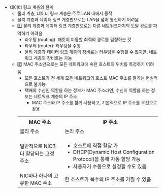 - 데이터 링크 계층의 한계
  - 물리 계층, 데이터 링크 계층은 주로 LAN 내에서 동작
  - 물리 계층과 데이터 링크 계층만으로는 LAN을 넘어 통신하기 어려움
  - 1️⃣ 물리 계층과 데이터 링크 계층만으로는 다른 네트워크까지의 도달 경로를 파악하기 어려움
    - 라우팅 (routing): 패킷이 이동할 최적의 경로를 결정하는 것
    - 라우터 (router): 라우팅을 수행
    - 물리 계층과 데이터 링크 계층의 장비로는 라우팅을 수행할 수 없지만, 네트워크 계층의 장비로는 가능
  - 2️⃣ MAC 주소만으로는 모든 네트워크에 속한 호스트의 위치를 특정하기 어려움
    - 모든 호스트가 전 세계 모든 네트워크의 호스트 MAC 주소를 알기는 현실적으로 불가능
    - 택배의 수신인 역할을 하는 정보가 MAC 주소라면, 수신지 역할을 하는 정보는 네트워크 계층의 IP 주소
      - MAC 주소와 IP 주소를 함께 사용하고, 기본적으로 IP 주소를 우선으로 활용
    <table>
      <tr>
        <th>MAC 주소</th>
        <th>IP 주소</th>
      </tr>
      <tr>
        <td>물리 주소</td>
        <td>논리 주소</td>
      </tr>
      <tr>
        <td>일반적으로 NIC마다 할당되는 고정 주소</td>
        <td>
          <ul>
            <li>호스트에 직접 할당 가</li>
            <li>DHCP(Dynamic Host Configuration Protocol)을 통해 자동 할당 가능</li>
            <li>사용자가 수동으로 설정할 수도 있음</li>
          </ul>
        </td>
      </tr>
      <tr>
        <td>NIC마다 하나의 고유한 MAC 주소</td>
        <td>한 호스트가 복수의 IP 주소를 가질 수 있음</td>
      </tr>
    </table>
